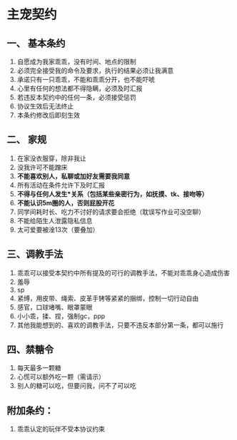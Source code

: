 # 主宠契约
## 一、 基本条约
1. 自愿成为我家乖乖，没有时间、地点的限制
2. 必须完全接受我的命令及要求，执行的结果必须让我满意
3. 承诺只有一只乖乖，不能和乖乖分开，也不能吓唬
4. 心里有任何的想法都不得隐瞒，必须及时汇报
6. 若违反本契约中的任何一条，必须接受惩罚
7. 协议生效后无法终止
8. 本条约修改后即刻生效
## 二、 家规
1. 在家没衣服穿，除非我让
3. 没我许可不能蹭床
4. **不能喜欢别人，私聊或加好友需要我同意**
5. 所有活动在条件允许下及时汇报
6. **不得与任何人发生\*关系（包括某些亲密行为，如抚摸、tk、接吻等）**
7. **不能认识5m圈的人，否则屁股开花**
8. 同学间耗时长、吃力不讨好的请求要会拒绝（耽误写作业可没空聊）
9. 不能给陌生人泄露隐私信息
10. 太可爱要被淦13次（要叠加）
## 三、调教手法
1. 乖乖可以接受本契约中所有提及的可行的调教手法，不能对乖乖身心造成伤害
2. 羞辱
3. sp
4. 紧缚，用皮带、绳索、皮革手铐等紧紧的捆绑，控制一切行动自由
5. 感官，口球堵嘴、眼罩蒙眼
6. 小小乖，揉、捏，强制gc，ppp
7. 其他我能想到的、喜欢的调教手法，只要不违反本部分第一条，都可以施行
## 四、禁糖令
1. 每天最多一颗糖
2. 心慌可以额外吃一颗（需请示）
3. 别人的糖可以吃，但要问我，问不了可以吃
## 附加条约：
1. 乖乖认定的玩伴不受本协议约束
